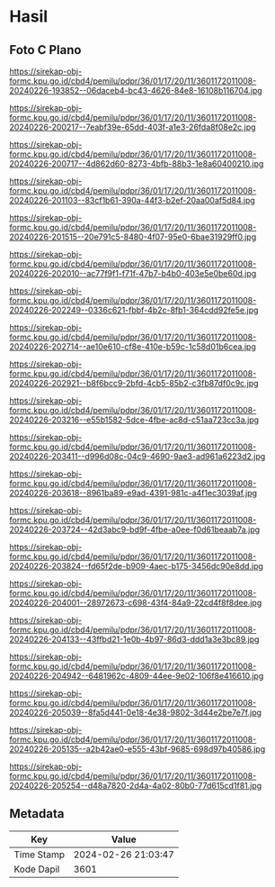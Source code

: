 # Hasil

## Foto C Plano

https://sirekap-obj-formc.kpu.go.id/cbd4/pemilu/pdpr/36/01/17/20/11/3601172011008-20240226-193852--06daceb4-bc43-4626-84e8-16108b116704.jpg

https://sirekap-obj-formc.kpu.go.id/cbd4/pemilu/pdpr/36/01/17/20/11/3601172011008-20240226-200217--7eabf39e-65dd-403f-a1e3-26fda8f08e2c.jpg

https://sirekap-obj-formc.kpu.go.id/cbd4/pemilu/pdpr/36/01/17/20/11/3601172011008-20240226-200717--4d862d60-8273-4bfb-88b3-1e8a60400210.jpg

https://sirekap-obj-formc.kpu.go.id/cbd4/pemilu/pdpr/36/01/17/20/11/3601172011008-20240226-201103--83cf1b61-390a-44f3-b2ef-20aa00af5d84.jpg

https://sirekap-obj-formc.kpu.go.id/cbd4/pemilu/pdpr/36/01/17/20/11/3601172011008-20240226-201515--20e791c5-8480-4f07-95e0-6bae31929ff0.jpg

https://sirekap-obj-formc.kpu.go.id/cbd4/pemilu/pdpr/36/01/17/20/11/3601172011008-20240226-202010--ac77f9f1-f71f-47b7-b4b0-403e5e0be60d.jpg

https://sirekap-obj-formc.kpu.go.id/cbd4/pemilu/pdpr/36/01/17/20/11/3601172011008-20240226-202249--0336c621-fbbf-4b2c-8fb1-364cdd92fe5e.jpg

https://sirekap-obj-formc.kpu.go.id/cbd4/pemilu/pdpr/36/01/17/20/11/3601172011008-20240226-202714--ae10e610-cf8e-410e-b59c-1c58d01b6cea.jpg

https://sirekap-obj-formc.kpu.go.id/cbd4/pemilu/pdpr/36/01/17/20/11/3601172011008-20240226-202921--b8f6bcc9-2bfd-4cb5-85b2-c3fb87df0c9c.jpg

https://sirekap-obj-formc.kpu.go.id/cbd4/pemilu/pdpr/36/01/17/20/11/3601172011008-20240226-203216--e55b1582-5dce-4fbe-ac8d-c51aa723cc3a.jpg

https://sirekap-obj-formc.kpu.go.id/cbd4/pemilu/pdpr/36/01/17/20/11/3601172011008-20240226-203411--d996d08c-04c9-4690-9ae3-ad961a6223d2.jpg

https://sirekap-obj-formc.kpu.go.id/cbd4/pemilu/pdpr/36/01/17/20/11/3601172011008-20240226-203618--8961ba89-e9ad-4391-981c-a4f1ec3039af.jpg

https://sirekap-obj-formc.kpu.go.id/cbd4/pemilu/pdpr/36/01/17/20/11/3601172011008-20240226-203724--42d3abc9-bd9f-4fbe-a0ee-f0d61beaab7a.jpg

https://sirekap-obj-formc.kpu.go.id/cbd4/pemilu/pdpr/36/01/17/20/11/3601172011008-20240226-203824--fd65f2de-b909-4aec-b175-3456dc90e8dd.jpg

https://sirekap-obj-formc.kpu.go.id/cbd4/pemilu/pdpr/36/01/17/20/11/3601172011008-20240226-204001--28972673-c698-43f4-84a9-22cd4f8f8dee.jpg

https://sirekap-obj-formc.kpu.go.id/cbd4/pemilu/pdpr/36/01/17/20/11/3601172011008-20240226-204133--43ffbd21-1e0b-4b97-86d3-ddd1a3e3bc89.jpg

https://sirekap-obj-formc.kpu.go.id/cbd4/pemilu/pdpr/36/01/17/20/11/3601172011008-20240226-204942--6481962c-4809-44ee-9e02-106f8e416610.jpg

https://sirekap-obj-formc.kpu.go.id/cbd4/pemilu/pdpr/36/01/17/20/11/3601172011008-20240226-205039--8fa5d441-0e18-4e38-9802-3d44e2be7e7f.jpg

https://sirekap-obj-formc.kpu.go.id/cbd4/pemilu/pdpr/36/01/17/20/11/3601172011008-20240226-205135--a2b42ae0-e555-43bf-9685-698d97b40586.jpg

https://sirekap-obj-formc.kpu.go.id/cbd4/pemilu/pdpr/36/01/17/20/11/3601172011008-20240226-205254--d48a7820-2d4a-4a02-80b0-77d615cd1f81.jpg


## Metadata

| Key        | Value               |
| ---------- | ------------------- |
| Time Stamp | 2024-02-26 21:03:47 |
| Kode Dapil | 3601                |



